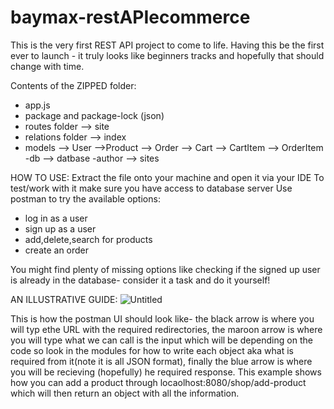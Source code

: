 # baymax-restAPIecommerce
This is the very first  REST API project to come to life.
Having this be the first ever to launch - it truly looks like beginners tracks and hopefully that should change with time.

Contents of the ZIPPED folder:
- app.js 
- package and package-lock (json)
- routes folder
--> site
- relations folder
--> index
- models
--> User
-->Product 
--> Order
--> Cart 
--> CartItem
--> OrderItem 
-db
--> datbase
-author
--> sites 

HOW TO USE: 
Extract the file onto your machine and open it via your IDE 
To test/work with it make sure you have access to database server
Use postman to try the available options: 
- log in as a user
- sign up as a user 
- add,delete,search for products 
- create an order

You might find plenty of missing options like checking if the signed up user is already in the database- consider it a task and do it yourself! 

AN ILLUSTRATIVE GUIDE: 
![Untitled](https://user-images.githubusercontent.com/110533689/188289851-70eaa771-ccc1-44f0-ae9f-6b6ec599eeac.png)

This is how the postman UI should look like- the black arrow is where you will typ ethe URL with the required redirectories, the maroon arrow is where you will type what we can call is the input which will be depending on the code so look in the modules for how to write each object aka what is required from it(note it is all JSON format), finally the blue arrow is where you will be recieving (hopefully) he required response.
This example shows how you can add a product through locaolhost:8080/shop/add-product which will then return an object with all the information. 



